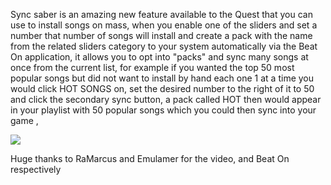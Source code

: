 Sync saber is an amazing new feature available to the Quest that you can use to install songs on mass, when you enable one of the sliders and set a number that number of songs will install and create a pack with the name from the related sliders category to your system automatically via the Beat On application, it allows you to opt into "packs" and sync many songs at once from the current list, for example if you wanted the top 50 most popular songs but did not want to install by hand each one 1 at a time you would click HOT SONGS  on, set the desired number to the right of it to 50 and click the secondary sync button, a pack called HOT then would appear in your playlist with 50 popular songs which you could then sync into your game , 


[![](https://cdn.discordapp.com/attachments/608376262347587595/610247583352487936/Screenshot_1191.png)](https://www.youtube.com/watch?v=CPDqrAQWruU&lc=z23ag5ginnfbsl3iq04t1aokgbh5kytwso3tjwfl30kmbk0h00410.1563913415218266)


Huge thanks to RaMarcus and Emulamer  for the video, and Beat On respectively